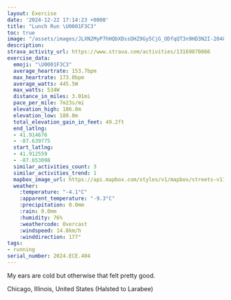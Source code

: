 ```yaml
---
layout: Exercise
date: '2024-12-22 17:14:23 +0000'
title: "Lunch Run \U0001F3C3"
toc: true
image: "/assets/images/JLXN2MyP7hHQbXDssDHZ9Gy5CjG_ODfqQT3n9HD3N2I-2048x1536.jpg.jpeg"
description:
strava_activity_url: https://www.strava.com/activities/13169870866
exercise_data:
  emoji: "\U0001F3C3"
  average_heartrate: 153.7bpm
  max_heartrate: 173.0bpm
  average_watts: 445.5W
  max_watts: 534W
  distance_in_miles: 3.01mi
  pace_per_mile: 7m23s/mi
  elevation_high: 186.8m
  elevation_low: 180.0m
  total_elevation_gain_in_feet: 49.2ft
  end_latlng:
  - 41.914676
  - -87.639775
  start_latlng:
  - 41.912559
  - -87.653098
  similar_activities_count: 3
  similar_activities_trend: 1
  mapbox_image_url: https://api.mapbox.com/styles/v1/mapbox/streets-v11/static/path-5+787af2-1.0(%7Dgy~F~k~uOCcDDe%40AYBa%40Cq%40Bm%40EiADeCCkB%3FgAEe%40%40qACc%40%3FkBCc%40IgAAk%40BiFDoACiBCKC%3F%7DBNCCEc%40%3FiAG%5B%3F%5B%3F_CBQCm%40%40gC%40s%40C_EEu%40U_AA%5BBi%40EYAe%40IsAFiAFWFsCEc%40A%7BBIeBF%7DAAS%3F%7D%40Eg%40AcBMc%40%3FGJg%40HkA%3F%5BG_AOa%40IKKEK%40IBa%40%40QPs%40b%40YDo%40DWFe%40No%40%5CSCYYW%40ECMQIC%5DV%5DN_%40h%40M%40y%40Mm%40%3Fa%40PI%40SPYDQHIHK%5EIHSDS%3FQEc%40Se%40BUKOQY%7D%40MSSM%5BEaACk%40U%5DEwA%40i%40CMKc%40PMAMIIOS%7B%40KMSCs%40PaANwA%60%40q%40LuEdByA%60%40u%40Xg%40XSTMZE%5EBx%40LtA%3FzBHnACp%40BJTDhBc%40%60AGvAARF%60%40XXBPAf%40QzAMnEILB%5CNz%40l%40PDRH%5CDd%40%40x%40ChAInAFpAE%60%40%40%40BDp%40FLHFJA%7C%40_%40l%40%3FDJBd%40CnAJfH%40%40PAJ%40HHP%60%40PJPDlA%3FVBlAE~%40%3F),pin-s-s+e5b22e(-87.65136,41.91375),pin-s-f+89ae00(-87.6389099999999,41.91665000000003)/auto/800x800?access_token=pk.eyJ1Ijoiam9zaGJlY2ttYW4iLCJhIjoiY205eWR2aDd1MWZ6djJrbXc4a3M0bWZleiJ9.XiG9OWkNcZk2QzjJbxLB4A
  weather:
    :temperature: "-4.1°C"
    :apparent_temperature: "-9.3°C"
    :precipitation: 0.0mm
    :rain: 0.0mm
    :humidity: 76%
    :weathercode: Overcast
    :windspeed: 14.8km/h
    :winddirection: 177°
tags:
- running
serial_number: 2024.ECE.404
---
```

My ears are cold but otherwise that felt pretty good.

Chicago, Illinois, United States (Halsted to Larabee)

